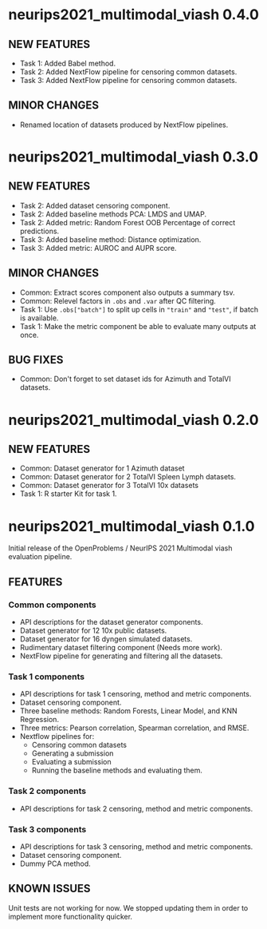 # neurips2021_multimodal_viash 0.4.0

## NEW FEATURES

* Task 1: Added Babel method.
* Task 2: Added NextFlow pipeline for censoring common datasets.
* Task 3: Added NextFlow pipeline for censoring common datasets.

## MINOR CHANGES

* Renamed location of datasets produced by NextFlow pipelines.

# neurips2021_multimodal_viash 0.3.0

## NEW FEATURES

* Task 2: Added dataset censoring component.
* Task 2: Added baseline methods PCA: LMDS and UMAP.
* Task 2: Added metric: Random Forest OOB Percentage of correct predictions.
* Task 3: Added baseline method: Distance optimization.
* Task 3: Added metric: AUROC and AUPR score.

## MINOR CHANGES

* Common: Extract scores component also outputs a summary tsv.
* Common: Relevel factors in `.obs` and `.var` after QC filtering.
* Task 1: Use `.obs["batch"]` to split up cells in `"train"` and `"test"`, if batch is available.
* Task 1: Make the metric component be able to evaluate many outputs at once.

## BUG FIXES

* Common: Don't forget to set dataset ids for Azimuth and TotalVI datasets.


# neurips2021_multimodal_viash 0.2.0

## NEW FEATURES

* Common: Dataset generator for 1 Azimuth dataset
* Common: Dataset generator for 2 TotalVI Spleen Lymph datasets.
* Common: Dataset generator for 3 TotalVI 10x datasets
* Task 1: R starter Kit for task 1.


# neurips2021_multimodal_viash 0.1.0

Initial release of the OpenProblems / NeurIPS 2021 Multimodal viash evaluation pipeline.

## FEATURES

### Common components
* API descriptions for the dataset generator components.
* Dataset generator for 12 10x public datasets.
* Dataset generator for 16 dyngen simulated datasets.
* Rudimentary dataset filtering component (Needs more work).
* NextFlow pipeline for generating and filtering all the datasets.

### Task 1 components
* API descriptions for task 1 censoring, method and metric components.
* Dataset censoring component.
* Three baseline methods: Random Forests, Linear Model, and KNN Regression.
* Three metrics: Pearson correlation, Spearman correlation, and RMSE.
* Nextflow pipelines for:
  - Censoring common datasets
  - Generating a submission
  - Evaluating a submission
  - Running the baseline methods and evaluating them.

### Task 2 components
* API descriptions for task 2 censoring, method and metric components.

### Task 3 components
* API descriptions for task 3 censoring, method and metric components.
* Dataset censoring component.
* Dummy PCA method.

## KNOWN ISSUES

Unit tests are not working for now. We stopped updating them in order to implement more functionality quicker.